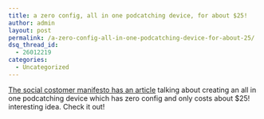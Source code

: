 ```yaml
---
title: a zero config, all in one podcatching device, for about $25!
author: admin
layout: post
permalink: /a-zero-config-all-in-one-podcatching-device-for-about-25/
dsq_thread_id:
  - 26012219
categories:
  - Uncategorized
---
```

[The social costomer manifesto has an article][1] talking about creating an all in one podcatching device which has zero config and only costs about $25! interesting idea. Check it out!

 [1]: http://socialcustomer.typepad.com/the_social_customer_manif/2005/01/another_baby_st.html